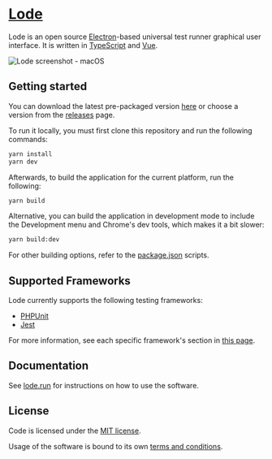 # [Lode](https://lode.run)

Lode is an open source [Electron](https://electronjs.org/)-based
universal test runner graphical user interface. It is written in [TypeScript](http://www.typescriptlang.org) and [Vue](https://vuejs.org/).

![Lode screenshot - macOS](https://lode.run/github-screenshot.png)

## Getting started

You can download the latest pre-packaged version [here](https://lode.run/) or choose a version from the [releases](https://github.com/lodeapp/lode/releases) page.

To run it locally, you must first clone this repository and run the following commands:

```sh
yarn install
yarn dev
```

Afterwards, to build the application for the current platform, run the following:

```sh
yarn build
```

Alternative, you can build the application in development mode to include the Development menu and Chrome's dev tools, which makes it a bit slower:

```sh
yarn build:dev
```

For other building options, refer to the [package.json](/package.json) scripts.

## Supported Frameworks

Lode currently supports the following testing frameworks:

- [PHPUnit](https://lode.run/documentation/frameworks.html#phpunit)
- [Jest](https://lode.run/documentation/frameworks.html#jest)

For more information, see each specific framework's section in [this page](https://lode.run/documentation/frameworks.html).

## Documentation

See [lode.run](https://lode.run/documentation/) for instructions on how to use the software.

## License

Code is licensed under the [MIT license](LICENSE).

Usage of the software is bound to its own [terms and conditions](https://lode.run/terms/).
